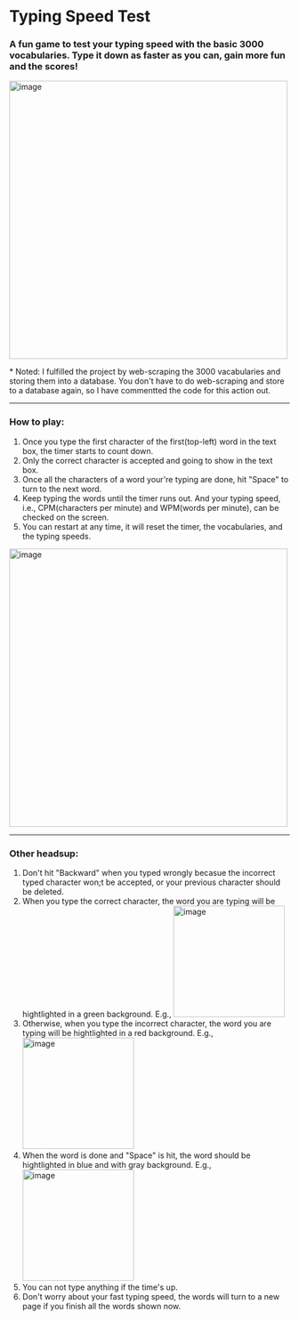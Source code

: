 <h1>Typing Speed Test </h1>

<h3>A fun game to test your typing speed with the basic 3000 vocabularies. Type it down as faster as you can, gain more fun and the scores!</h3>

<img width="500" alt="image" src="https://github.com/user-attachments/assets/d56528c3-bac9-4858-83fa-625326b03bcf" class="center">
<p>* Noted: I fulfilled the project by web-scraping the 3000 vacabularies and storing them into a database. You don't have to do web-scraping and store to a database again, so I have commentted the code for this action out.</p>
<hr />

<h3>How to play:</h3>
<ol>
  <li>Once you type the first character of the first(top-left) word in the text box, the timer starts to count down.</li>
  <li>Only the correct character is accepted and going to show in the text box.</li>
  <li>Once all the characters of a word your're typing are done, hit "Space" to turn to the next word.</li>
  <li>Keep typing the words until the timer runs out. And your typing speed, i.e., CPM(characters per minute) and WPM(words per minute), can be checked on the screen.</li>
  <li>You can restart at any time, it will reset the timer, the vocabularies, and the typing speeds.</li>
</ol>
<img width="500" alt="image" src="https://github.com/user-attachments/assets/a0ea32b5-9d37-4b12-af6d-6bf56d22464d">


<hr />

<h3>Other headsup:</h3>
<ol>
  <li>Don't hit "Backward" when you typed wrongly becasue the incorrect typed character won;t be accepted, or your previous character should be deleted.</li>
  <li>When you type the correct character, the word you are typing will be hightlighted in a green background. E.g.,
    <img width="200" alt="image" src="https://github.com/user-attachments/assets/b2598e4b-d558-4d36-b691-4b80e7500138"></li>
  <li>Otherwise, when you type the incorrect character, the word you are typing will be hightlighted in a red background. E.g.,
    <img width="200" alt="image" src="https://github.com/user-attachments/assets/b6324c30-dad3-410a-a317-14775c302c95"></li>
  <li>When the word is done and "Space" is hit, the word should be hightlighted in blue and with gray background. E.g.,
    <img width="200" alt="image" src="https://github.com/user-attachments/assets/f373e1a4-062f-41e2-a389-d139b7f213bd"></li>
  <li>You can not type anything if the time's up.</li>
  <li>Don't worry about your fast typing speed, the words will turn to a new page if you finish all the words shown now.</li>
</ol>
